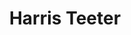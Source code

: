 ---
title: "Harris Teeter"
url: /greensboro/harris-teeter-west-friendly-avenue/
shop: Supermarkt
---